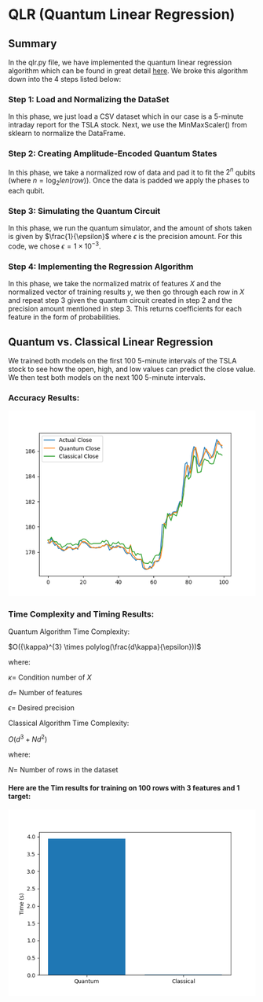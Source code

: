 # QLR (Quantum Linear Regression)
## Summary
In the qlr.py file, we have implemented the quantum linear regression algorithm which can be found in great detail [here](https://arxiv.org/abs/1402.0660). We broke this algorithm down into the 4 steps listed below:

### Step 1: Load and Normalizing the DataSet
In this phase, we just load a CSV dataset which in our case is a 5-minute intraday report for the TSLA stock. Next, we use the MinMaxScaler() from sklearn to normalize the DataFrame.

### Step 2: Creating Amplitude-Encoded Quantum States
In this phase, we take a normalized row of data and pad it to fit the $2^n$ qubits (where $n = \log_{2}{len(row)}$). Once the data is padded we apply the phases to each qubit.

### Step 3: Simulating the Quantum Circuit
In this phase, we run the quantum simulator, and the amount of shots taken is given by $\frac{1}{\epsilon}$ where $\epsilon$ is the precision amount. For this code, we chose $\epsilon = 1 \times 10^{-3}$.

### Step 4: Implementing the Regression Algorithm
In this phase, we take the normalized matrix of features $X$ and the normalized vector of training results $y$, we then go through each row in $X$ and repeat step 3 given the quantum circuit created in step 2 and the precision amount mentioned in step 3. This returns coefficients for each feature in the form of probabilities.

## Quantum vs. Classical Linear Regression
We trained both models on the first 100 5-minute intervals of the TSLA stock to see how the open, high, and low values can predict the close value. We then test both models on the next 100 5-minute intervals.
### Accuracy Results:
![Figure 1](https://github.com/williamesanders05/QLR/blob/main/figures/Figure_1.png?raw=true)
### Time Complexity and Timing Results:
Quantum Algorithm Time Complexity:

$O({\kappa}^{3} \times polylog(\frac{d\kappa}{\epsilon}))$

where:

$\kappa =$ Condition number of $X$

$d =$ Number of features

$\epsilon =$ Desired precision

Classical Algorithm Time Complexity:

$O(d^{3} + Nd^{2})$

where:

$N =$ Number of rows in the dataset

#### Here are the Tim results for training on 100 rows with 3 features and 1 target:
![Figure 2](https://github.com/williamesanders05/QLR/blob/main/figures/Figure_2.png?raw=true)
